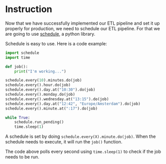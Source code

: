 # Instruction

Now that we have successfully implemented our ETL pipeline and set it up properly for production, we need to schedule our ETL pipeline. For that we are going to use [schedule](https://schedule.readthedocs.io/en/stable/), a python library. 

Schedule is easy to use. Here is a code example: 

```python
import schedule
import time

def job():
    print("I'm working...")

schedule.every(10).minutes.do(job)
schedule.every().hour.do(job)
schedule.every().day.at("10:30").do(job)
schedule.every().monday.do(job)
schedule.every().wednesday.at("13:15").do(job)
schedule.every().day.at("12:42", "Europe/Amsterdam").do(job)
schedule.every().minute.at(":17").do(job)

while True:
    schedule.run_pending()
    time.sleep(1)
```

A schedule is set by doing `schedule.every(X).minute.do(job)`. When the schedule needs to execute, it will run the `job()` function. 

The code above polls every second using `time.sleep(1)` to check if the job needs to be run.

